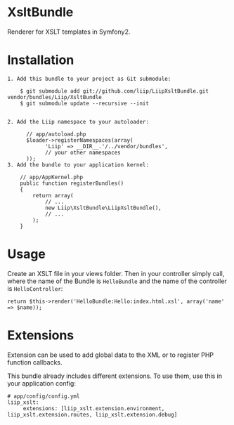 XsltBundle
==========

Renderer for XSLT templates in Symfony2.

Installation
============

    1. Add this bundle to your project as Git submodule:

        $ git submodule add git://github.com/liip/LiipXsltBundle.git vendor/bundles/Liip/XsltBundle
        $ git submodule update --recursive --init


    2. Add the Liip namespace to your autoloader:

          // app/autoload.php
          $loader->registerNamespaces(array(
                'Liip' => __DIR__.'/../vendor/bundles',
                // your other namespaces
          ));
    3. Add the bundle to your application kernel:

        // app/AppKernel.php
        public function registerBundles()
        {
            return array(
                // ...
                new Liip\XsltBundle\LiipXsltBundle(),
                // ...
            );
        }

Usage
=====

Create an XSLT file in your views folder. Then in your controller simply call,
where the name of the Bundle is ``HelloBundle`` and the name of the controller
is ``HelloController``:

    return $this->render('HelloBundle:Hello:index.html.xsl', array('name' => $name));

Extensions
==========

Extension can be used to add global data to the XML or to register PHP function callbacks.

This bundle already includes different extensions. To use them, use this in your application config:

    # app/config/config.yml
    liip_xslt:
         extensions: [liip_xslt.extension.environment, liip_xslt.extension.routes, liip_xslt.extension.debug]

